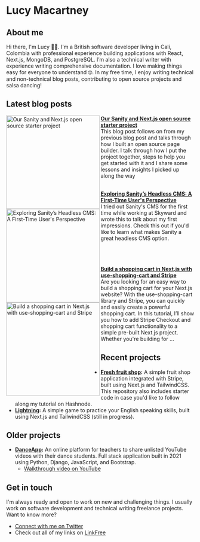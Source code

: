 # Lucy Macartney

## About me

Hi there, I'm Lucy 👋🏻. I'm a British software developer living in Cali, Colombia with professional experience building applications with React, Next.js, MongoDB, and PostgreSQL. I’m also a technical writer with experience writing comprehensive documentation. I love making things easy for everyone to understand 🤓. In my free time, I enjoy writing technical and non-technical blog posts, contributing to open source projects and salsa dancing!

## Latest blog posts

<p align="left">
   <a href="https://skyward.digital/blog/our-sanity-and-next-js-open-source-starter-project" title="Our Sanity and Next.js open source starter project"><img src="https://pbs.twimg.com/card_img/1719402358528946177/QZ3ytdy8?format=jpg&name=medium" alt="Our Sanity and Next.js open source starter project" width="250px" align="left" /></a>
<a href="https://skyward.digital/blog/our-sanity-and-next-js-open-source-starter-project"><strong>Our Sanity and Next.js open source starter project</strong></a>
<br/>This blog post follows on from my previous blog post and talks through how I built an open source page builder. I talk through how I put the project together, steps to help you get started with it and I share some lessons and insights I picked up along the way </p>
<br/>
<a href="https://skyward.digital/blog/exploring-sanity-s-headless-cms-a-first-time-user-s-perspective" title="Exploring Sanity’s Headless CMS: A First-Time User's Perspective"><img src="https://a.storyblok.com/f/180053/4992x1760/38e37c6b71/exploring-sanity-s-cms_-a-first-time-user-s-perspective.png/m/640x370" alt="Exploring Sanity’s Headless CMS: A First-Time User's Perspective" width="250px" align="left" /></a>
<a href="https://skyward.digital/blog/exploring-sanity-s-headless-cms-a-first-time-user-s-perspective"><strong>Exploring Sanity’s Headless CMS: A First-Time User's Perspective</strong></a>
<br/>I tried out Sanity's CMS for the first time while working at Skyward and wrote this to talk about my first impressions. Check this out if you'd like to learn what makes Sanity a great headless CMS option. </p>
<br/> <br/> <br/> 
<a href="https://codingwithlucy.hashnode.dev/build-a-shopping-cart-in-nextjs-with-use-shopping-cart-and-stripe" title="Build a shopping cart in Next.js with use-shopping-cart and Stripe"><img src="https://cdn.hashnode.com/res/hashnode/image/upload/v1677687523773/26302bd0-7b85-44b3-b405-1ecbdb29cc23.png" alt="Build a shopping cart in Next.js with use-shopping-cart and Stripe" width="250px" align="left" /></a>
<a href="https://codingwithlucy.hashnode.dev/build-a-shopping-cart-in-nextjs-with-use-shopping-cart-and-stripe" title="Build a shopping cart in Next.js with use-shopping-cart and Stripe"><strong>Build a shopping cart in Next.js with use-shopping-cart and Stripe</strong></a>
<br/> Are you looking for an easy way to build a shopping cart for your Next.js website? With the use-shopping-cart library and Stripe, you can quickly and easily create a powerful shopping cart. In this tutorial, I’ll show you how to add Stripe Checkout and shopping cart functionality to a simple pre-built Next.js project. Whether you're building for ... </p>

## Recent projects

- **[Fresh fruit shop](https://github.com/lmac-1/simple-ecommerce-nextjs):** A simple fruit shop application integrated with Stripe, built using Next.js and TailwindCSS. This repository also includes starter code in case you'd like to follow along my tutorial on Hashnode.
- **[Lightning](https://github.com/lmac-1/lightning):** A simple game to practice your English speaking skills, built using Next.js and TailwindCSS (still in progress).

## Older projects
- **[DanceApp](https://github.com/lmac-1/cs50w-finalproject):** An online platform for teachers to share unlisted YouTube videos with their dance students. Full stack application built in 2021 using Python, Django, JavaScript, and Bootstrap.
   - [Walkthrough video on YouTube](https://www.youtube.com/watch?v=p1dJaElP5GQ)

## Get in touch

I'm always ready and open to work on new and challenging things. I usually work on software development and technical writing freelance projects. Want to know more?

- [Connect with me on Twitter](https://twitter.com/codingwithlucy)
- Check out all of my links on [LinkFree](https://linkfree.eddiehub.io/lmac-1)

<!--
**lmac-1/lmac-1** is a ✨ _special_ ✨ repository because its `README.md` (this file) appears on your GitHub profile.

~~strike through text~~
![alt-text](link)

 <details>
  <summary>Click to expand!</summary>

    ## More great tips!

    - item 1 
    - item 2
</details>

Here are some ideas to get you started:

- 🔭 I’m currently working on ...
- 🌱 I’m currently learning ...
- 👯 I’m looking to collaborate on ...
- 🤔 I’m looking for help with ...
- 💬 Ask me about ...
- 📫 How to reach me: ...
- 😄 Pronouns: ...
- ⚡ Fun fact: ...

<h3 align="left">Languages and Tools:</h3>
<p align="left"> <a href="https://www.w3.org/html/" target="_blank"> <img src="https://raw.githubusercontent.com/devicons/devicon/master/icons/html5/html5-original-wordmark.svg" alt="html5" width="50" height="50"/> </a>  <a href="https://www.w3schools.com/css/" target="_blank"> <img src="https://raw.githubusercontent.com/devicons/devicon/master/icons/css3/css3-original-wordmark.svg" alt="css3" width="50" height="50"/> </a> <a href="https://developer.mozilla.org/en-US/docs/Web/JavaScript" target="_blank"> <img src="https://raw.githubusercontent.com/devicons/devicon/master/icons/javascript/javascript-original.svg" alt="javascript" width="50" height="50"/> </a> <a href="https://reactjs.org/" target="_blank"> <img src="https://raw.githubusercontent.com/devicons/devicon/master/icons/react/react-original-wordmark.svg" alt="react" width="50" height="50"/> </a> <a href="https://vuejs.org/" target="_blank"> <img src="https://raw.githubusercontent.com/devicons/devicon/master/icons/vuejs/vuejs-original-wordmark.svg" alt="vue logo" width="50" height="50"/> </a>  
  <a href="https://nodejs.org" target="_blank"> <img src="https://raw.githubusercontent.com/devicons/devicon/master/icons/nodejs/nodejs-original-wordmark.svg" alt="nodejs" width="50" height="50"/> </a>  <a href="https://expressjs.com" target="_blank"> <img src="https://raw.githubusercontent.com/devicons/devicon/master/icons/express/express-original-wordmark.svg" alt="express" width="50" height="50"/> </a>
  <a href="https://www.mongodb.com/" target="_blank"> <img src="https://raw.githubusercontent.com/devicons/devicon/master/icons/mongodb/mongodb-original-wordmark.svg" alt="sequelize" width="50" height="50"/> </a> <a href="https://sequelize.org/" target="_blank"> <img src="https://raw.githubusercontent.com/devicons/devicon/master/icons/sequelize/sequelize-original-wordmark.svg" alt="sequelize" width="50" height="50"/> </a> 
</p>
-->
